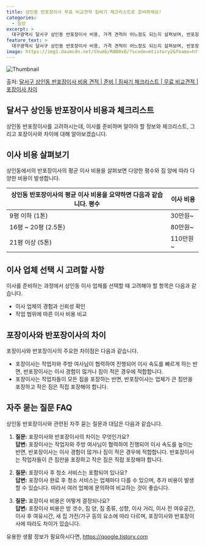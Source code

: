 ```yaml
---
title: 상인동 반포장이사 무료 비교견적 짐싸기 체크리스트로 준비하세요!
categories:
  - 일상
excerpt: >
  대구광역시 달서구 상인동 반포장이사 비용, 가격 견적이 어느정도 되는지 살펴보며, 반포장이사를 준비함에 있어 짐싸기 준비 체크리스트가 무엇인지 보겠습니다. 마지막으로 포장이사와 차이점을 통해 무료 비교견적으로 어떤 것이 더 합리적인 선택인지 공유 드립니다.달서구 상인동 포장이사 견적 샘플 보기 👈 클릭달서구 상인동 포장이사 가격 살펴보기 👈 클릭달서구 상인동 반포장이사 평균 이사 비용평수달서구 상인동 평균 이사 비용원룸 이사9평 이하 (1톤)30만원~투룸/쓰리룸 이사16평 ~ 20평 (2.5톤)80만원~쓰리룸 이사21평 (5톤) ~110만원~우리집 무료 이사견적 받기 👈 클릭포장 vs 반포장: 어떤 차이가 있을까?이사를 할 때 포장과 반포장의 가장 큰 차이점을 알고 계시나요?포장이사는 이사 전반을 ..
feature_text: >
  대구광역시 달서구 상인동 반포장이사 비용, 가격 견적이 어느정도 되는지 살펴보며, 반포장이사를 준비함에 있어 짐싸기 준비 체크리스트가 무엇인지 보겠습니다. 마지막으로 포장이사와 차이점을 통해 무료 비교견적으로 어떤 것이 더 합리적인 선택인지 공유 드립니다.달서구 상인동 포장이사 견적 샘플 보기 👈 클릭달서구 상인동 포장이사 가격 살펴보기 👈 클릭달서구 상인동 반포장이사 평균 이사 비용평수달서구 상인동 평균 이사 비용원룸 이사9평 이하 (1톤)30만원~투룸/쓰리룸 이사16평 ~ 20평 (2.5톤)80만원~쓰리룸 이사21평 (5톤) ~110만원~우리집 무료 이사견적 받기 👈 클릭포장 vs 반포장: 어떤 차이가 있을까?이사를 할 때 포장과 반포장의 가장 큰 차이점을 알고 계시나요?포장이사는 이사 전반을 ..
image: https://img1.daumcdn.net/thumb/R800x0/?scode=mtistory2&fname=https%3A%2F%2Fblog.kakaocdn.net%2Fdn%2F4Om48%2FbtsHb8WOpOh%2FnjZYK3hSJvZqqiyPXmcsU0%2Fimg.webp
---
```


![Thumbnail](https://img1.daumcdn.net/thumb/R800x0/?scode=mtistory2&fname=https%3A%2F%2Fblog.kakaocdn.net%2Fdn%2F4Om48%2FbtsHb8WOpOh%2FnjZYK3hSJvZqqiyPXmcsU0%2Fimg.webp)

<p>출처: <a href="https://qoogle.tistory.com/9586" rel="dofollow">달서구 상인동 반포장이사 비용 견적 | 준비 | 짐싸기 체크리스트 | 무료 비교견적 | 포장이사 차이</a> </p>

## 달서구 상인동 반포장이사 비용과 체크리스트



상인동 반포장이사를 고려하시는데, 이사를 준비하며 알아야 할 정보와 체크리스트, 그리고 포장이사와 차이에 대해 알아보겠습니다.



## **이사 비용 살펴보기**

상인동에서의 반포장이사의 평균 이사 비용을 살펴보면 다양한 평수와 짐 양에 따라 다양한 비용이 발생합니다.



상인동 반포장이사의 평균 이사 비용을 요약하면 다음과 같습니다.  **평수** | **이사 비용**  
---|---  
9평 이하 (1톤) | 30만원~  
16평 ~ 20평 (2.5톤) | 80만원~  
21평 이상 (5톤) | 110만원~  
  


## **이사 업체 선택 시 고려할 사항**

이사를 준비하는 과정에서 상인동 이사 업체를 선택할 때 고려해야 할 항목은 다음과 같습니다.

  * 이사 업체의 경험과 신뢰성 확인
  * 작업 범위에 따른 이사 비용 비교



## **포장이사와 반포장이사의 차이**

포장이사와 반포장이사의 주요한 차이점은 다음과 같습니다.

  * 포장이사는 작업자와 주방 여사님이 협력하여 진행되어 이사 속도를 빠르게 하는 반면, 반포장이사는 이사 경험이 많거나 짐이 적은 경우에 적합합니다.
  * 포장이사는 작업자들이 모든 짐을 포장하는 반면, 반포장이사는 업체가 큰 짐만을 포장하고 작은 짐은 직접 포장해야 합니다.



## **자주 묻는 질문 FAQ**

상인동 반포장이사와 관련된 자주 묻는 질문과 대답은 다음과 같습니다.

  1. **질문:** 포장이사와 반포장이사의 차이는 무엇인가요?  
**답변:** 포장이사는 작업자와 주방 여사님이 협력하여 진행되어 이사 속도를 높이는 반면, 반포장이사는 이사 경험이 많거나 짐이 적은
경우에 적합합니다. 반포장이사는 작업자들이 큰 짐만을 포장하고 작은 짐은 직접 포장해야 합니다.

  2. **질문:** 포장이사 후 청소 서비스는 포함되어 있나요?  
**답변:** 포장이사 완료 후 청소 서비스는 업체마다 다를 수 있으며, 추가 비용이 발생할 수 있습니다. 따라서 여러 업체에 문의하여
비교하는 것이 좋습니다.

  3. **질문:** 포장이사 비용은 어떻게 결정되나요?  
**답변:** 포장이사 비용은 방 갯수, 짐 양, 짐 종류, 성향, 이사 거리, 이사 전 여유공간, 이사 후 여유시간, 새 집 가전/가구
등의 요소에 따라 다르며, 포장이사와 반포장이사에 따라도 차이가 있습니다.



 

유용한 생활 정보가 필요하시다면, <a href="https://qoogle.tistory.com" rel="dofollow">https://qoogle.tistory.com</a>


